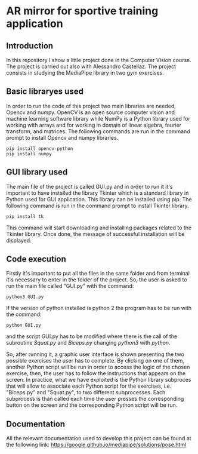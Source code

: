 # AR mirror for sportive training application

## Introduction

In this repository I show a little project done in the Computer Vision course. The project is carried out also with Alessandro Castellaz. The project consists in studying the MediaPipe library in two gym exercises.

## Basic libraryes used

In order to run the code of this project two main libraries are needed, Opencv and numpy. OpenCV is an open source computer vision and machine learning software library while NumPy is a Python library used for working with arrays and for working in domain of linear algebra, fourier transform, and matrices.
The following commands are run in the command prompt to install Opencv and numpy libraries.

```
pip install opencv-python
pip install numpy
```

## GUI library used

The main file of the project is called GUI.py and in order to run it it's important to have installed the library Tkinter which is a standard library in Python used for GUI application. 
This library can be installed using pip. 
The following command is run in the command prompt to install Tkinter library.

```
pip install tk
```

This command will start downloading and installing packages related to the Tkinter library. Once done, the message of successful installation will be displayed.

## Code execution

Firstly it's important to put all the files in the same folder and from terminal it's necessary to enter in the folder of the project.
So, the user is asked to run the main file called "GUI.py" with the command:

```
python3 GUI.py
```

If the version of python installed is python 2 the program has to be run with the command:

```
python GUI.py
```
and the script GUI.py has to be modified where there is the call of the subroutine _Squat.py_ and _Biceps.py_ changing _python3_ with _python_.

So, after running it, a graphic user interface is shown presenting the two possible exercises the user has to complete. By clicking on one of them, another Python script will be run in order to access the logic of the chosen exercise, then, the user has to follow the instructions that appears on the screen. In practice, what we have exploited is the Python library subproces that will allow to associate each Python script for the exercises, i.e. "Biceps.py" and "Squat.py", to two different subprocesses. Each subprocess is than called each time the user presses the corresponding button on the screen and the corresponding Python script will be run.

## Documentation

All the relevant documentation used to develop this project can be found at the following link:  https://google.github.io/mediapipe/solutions/pose.html
